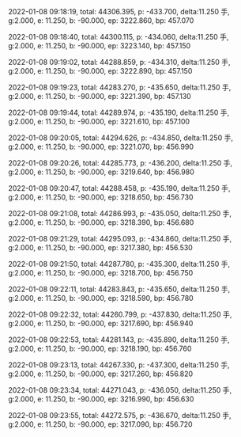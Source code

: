 2022-01-08 09:18:19, total: 44306.395, p: -433.700, delta:11.250 手, g:2.000, e: 11.250, b: -90.000, ep: 3222.860, bp: 457.070

2022-01-08 09:18:40, total: 44300.115, p: -434.060, delta:11.250 手, g:2.000, e: 11.250, b: -90.000, ep: 3223.140, bp: 457.150

2022-01-08 09:19:02, total: 44288.859, p: -434.310, delta:11.250 手, g:2.000, e: 11.250, b: -90.000, ep: 3222.890, bp: 457.150

2022-01-08 09:19:23, total: 44283.270, p: -435.650, delta:11.250 手, g:2.000, e: 11.250, b: -90.000, ep: 3221.390, bp: 457.130

2022-01-08 09:19:44, total: 44289.974, p: -435.190, delta:11.250 手, g:2.000, e: 11.250, b: -90.000, ep: 3221.610, bp: 457.100

2022-01-08 09:20:05, total: 44294.626, p: -434.850, delta:11.250 手, g:2.000, e: 11.250, b: -90.000, ep: 3221.070, bp: 456.990

2022-01-08 09:20:26, total: 44285.773, p: -436.200, delta:11.250 手, g:2.000, e: 11.250, b: -90.000, ep: 3219.640, bp: 456.980

2022-01-08 09:20:47, total: 44288.458, p: -435.190, delta:11.250 手, g:2.000, e: 11.250, b: -90.000, ep: 3218.650, bp: 456.730

2022-01-08 09:21:08, total: 44286.993, p: -435.050, delta:11.250 手, g:2.000, e: 11.250, b: -90.000, ep: 3218.390, bp: 456.680

2022-01-08 09:21:29, total: 44295.093, p: -434.860, delta:11.250 手, g:2.000, e: 11.250, b: -90.000, ep: 3217.380, bp: 456.530

2022-01-08 09:21:50, total: 44287.780, p: -435.300, delta:11.250 手, g:2.000, e: 11.250, b: -90.000, ep: 3218.700, bp: 456.750

2022-01-08 09:22:11, total: 44283.843, p: -435.650, delta:11.250 手, g:2.000, e: 11.250, b: -90.000, ep: 3218.590, bp: 456.780

2022-01-08 09:22:32, total: 44260.799, p: -437.830, delta:11.250 手, g:2.000, e: 11.250, b: -90.000, ep: 3217.690, bp: 456.940

2022-01-08 09:22:53, total: 44281.143, p: -435.890, delta:11.250 手, g:2.000, e: 11.250, b: -90.000, ep: 3218.190, bp: 456.760

2022-01-08 09:23:13, total: 44267.330, p: -437.300, delta:11.250 手, g:2.000, e: 11.250, b: -90.000, ep: 3217.260, bp: 456.820

2022-01-08 09:23:34, total: 44271.043, p: -436.050, delta:11.250 手, g:2.000, e: 11.250, b: -90.000, ep: 3216.990, bp: 456.630

2022-01-08 09:23:55, total: 44272.575, p: -436.670, delta:11.250 手, g:2.000, e: 11.250, b: -90.000, ep: 3217.090, bp: 456.720